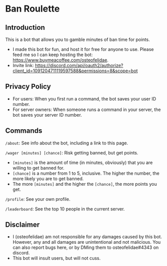 # Ban Roulette

## Introduction
This is a bot that allows you to gamble minutes of ban time for points.
* I made this bot for fun, and host it for free for anyone to use. Please feed me so I can keep hosting the bot: <https://www.buymeacoffee.com/osteofelidae>.
* Invite link: <https://discord.com/api/oauth2/authorize?client_id=1091204711119597588&permissions=8&scope=bot>

## Privacy Policy
* For users: When you first run a command, the bot saves your user ID number.
* For server owners: When someone runs a command in your server, the bot saves your server ID number.

## Commands
`/about`: See info about the bot, including a link to this page.

`/wager [minutes] [chance]`: Risk getting banned, but get points.
* `[minutes]` is the amount of time (in minutes, obviously) that you are willing to get banned for.
* `[chance]` is a number from 1 to 5, inclusive. The higher the number, the more likely you are to get banned.
* The more `[minutes]` and the higher the `[chance]`, the more points you get.

`/profile`: See your own profile.

`/leaderboard`: See the top 10 people in the current server.

## Disclaimer
* I (osteofelidae) am not responsible for any damages caused by this bot. However, any and all damages are unintentional and not malicious. You can also report bugs here, or by DMing them to osteofelidae#4343 on discord.
* This bot will insult users, but will not cuss.